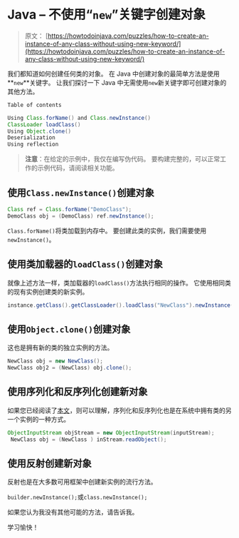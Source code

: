 # Java – 不使用“`new`”关键字创建对象

> 原文： [https://howtodoinjava.com/puzzles/how-to-create-an-instance-of-any-class-without-using-new-keyword/](https://howtodoinjava.com/puzzles/how-to-create-an-instance-of-any-class-without-using-new-keyword/)

我们都知道如何创建任何类的对象。 在 Java 中创建对象的最简单方法是使用**`new`**关键字。 让我们探讨一下 Java 中无需使用`new`新关键字即可创建对象的其他方法。

```java
Table of contents

Using Class.forName() and Class.newInstance()
ClassLoader loadClass()
Using Object.clone()
Deserialization
Using reflection

```

> **注意**：在给定的示例中，我仅在编写伪代码。 要构建完整的，可以正常工作的示例代码，请阅读相关功能。

## 使用`Class.newInstance()`创建对象

```java
Class ref = Class.forName("DemoClass");
DemoClass obj = (DemoClass) ref.newInstance();
```

`Class.forName()`将类加载到内存中。 要创建此类的实例，我们需要使用`newInstance()`。

## 使用类加载器的`loadClass()`创建对象

就像上述方法一样，类加载器的`loadClass()`方法执行相同的操作。 它使用相同类的现有实例创建类的新实例。

```java
instance.getClass().getClassLoader().loadClass("NewClass").newInstance();
```

## 使用`Object.clone()`创建对象

这也是拥有新的类的独立实例的方法。

```java
NewClass obj = new NewClass();
NewClass obj2 = (NewClass) obj.clone();
```

## 使用序列化和反序列化创建新对象

如果您已经阅读了[本文](//howtodoinjava.com/java/serialization/how-to-do-deep-cloning-using-in-memory-serialization-in-java/ "How to do deep cloning using in memory serialization in java")，则可以理解，序列化和反序列化也是在系统中拥有类的另一个实例的一种方式。

```java
ObjectInputStream objStream = new ObjectInputStream(inputStream);
 NewClass obj = (NewClass ) inStream.readObject();
```

## 使用反射创建新对象

反射也是在大多数可用框架中创建新实例的流行方法。

`builder.newInstance();`或`class.newInstance();`

如果您认为我没有其他可能的方法，请告诉我。

学习愉快！